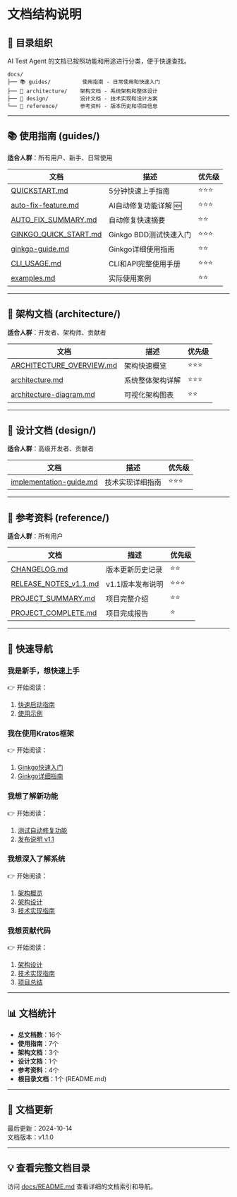 # 文档结构说明

## 📂 目录组织

AI Test Agent 的文档已按照功能和用途进行分类，便于快速查找。

```
docs/
├── 📚 guides/          使用指南 - 日常使用和快速入门
├── 📐 architecture/    架构文档 - 系统架构和整体设计
├── 🎨 design/          设计文档 - 技术实现和设计方案
└── 📖 reference/       参考资料 - 版本历史和项目信息
```

---

## 📚 使用指南 (guides/)

**适合人群**：所有用户、新手、日常使用

| 文档 | 描述 | 优先级 |
|------|------|--------|
| [QUICKSTART.md](docs/guides/QUICKSTART.md) | 5分钟快速上手指南 | ⭐⭐⭐ |
| [auto-fix-feature.md](docs/guides/auto-fix-feature.md) | AI自动修复功能详解 🆕 | ⭐⭐⭐ |
| [AUTO_FIX_SUMMARY.md](docs/guides/AUTO_FIX_SUMMARY.md) | 自动修复快速摘要 | ⭐⭐ |
| [GINKGO_QUICK_START.md](docs/guides/GINKGO_QUICK_START.md) | Ginkgo BDD测试快速入门 | ⭐⭐⭐ |
| [ginkgo-guide.md](docs/guides/ginkgo-guide.md) | Ginkgo详细使用指南 | ⭐⭐ |
| [CLI_USAGE.md](docs/guides/CLI_USAGE.md) | CLI和API完整使用手册 | ⭐⭐⭐ |
| [examples.md](docs/guides/examples.md) | 实际使用案例 | ⭐⭐ |

---

## 📐 架构文档 (architecture/)

**适合人群**：开发者、架构师、贡献者

| 文档 | 描述 | 优先级 |
|------|------|--------|
| [ARCHITECTURE_OVERVIEW.md](docs/architecture/ARCHITECTURE_OVERVIEW.md) | 架构快速概览 | ⭐⭐⭐ |
| [architecture.md](docs/architecture/architecture.md) | 系统整体架构详解 | ⭐⭐⭐ |
| [architecture-diagram.md](docs/architecture/architecture-diagram.md) | 可视化架构图表 | ⭐⭐ |

---

## 🎨 设计文档 (design/)

**适合人群**：高级开发者、贡献者

| 文档 | 描述 | 优先级 |
|------|------|--------|
| [implementation-guide.md](docs/design/implementation-guide.md) | 技术实现详细指南 | ⭐⭐⭐ |

---

## 📖 参考资料 (reference/)

**适合人群**：所有用户

| 文档 | 描述 | 优先级 |
|------|------|--------|
| [CHANGELOG.md](docs/reference/CHANGELOG.md) | 版本更新历史记录 | ⭐⭐ |
| [RELEASE_NOTES_v1.1.md](docs/reference/RELEASE_NOTES_v1.1.md) | v1.1版本发布说明 | ⭐⭐⭐ |
| [PROJECT_SUMMARY.md](docs/reference/PROJECT_SUMMARY.md) | 项目完整介绍 | ⭐⭐ |
| [PROJECT_COMPLETE.md](docs/reference/PROJECT_COMPLETE.md) | 项目完成报告 | ⭐ |

---

## 🎯 快速导航

### 我是新手，想快速上手
👉 开始阅读：
1. [快速启动指南](docs/guides/QUICKSTART.md)
2. [使用示例](docs/guides/examples.md)

### 我在使用Kratos框架
👉 开始阅读：
1. [Ginkgo快速入门](docs/guides/GINKGO_QUICK_START.md)
2. [Ginkgo详细指南](docs/guides/ginkgo-guide.md)

### 我想了解新功能
👉 开始阅读：
1. [测试自动修复功能](docs/guides/auto-fix-feature.md)
2. [发布说明 v1.1](docs/reference/RELEASE_NOTES_v1.1.md)

### 我想深入了解系统
👉 开始阅读：
1. [架构概览](docs/architecture/ARCHITECTURE_OVERVIEW.md)
2. [架构设计](docs/architecture/architecture.md)
3. [技术实现指南](docs/design/implementation-guide.md)

### 我想贡献代码
👉 开始阅读：
1. [架构设计](docs/architecture/architecture.md)
2. [技术实现指南](docs/design/implementation-guide.md)
3. [项目总结](docs/reference/PROJECT_SUMMARY.md)

---

## 📊 文档统计

- **总文档数**：16个
- **使用指南**：7个
- **架构文档**：3个
- **设计文档**：1个
- **参考资料**：4个
- **根目录文档**：1个 (README.md)

---

## 🔄 文档更新

最后更新：2024-10-14  
文档版本：v1.1.0

---

## 💡 查看完整文档目录

访问 [docs/README.md](docs/README.md) 查看详细的文档索引和导航。

